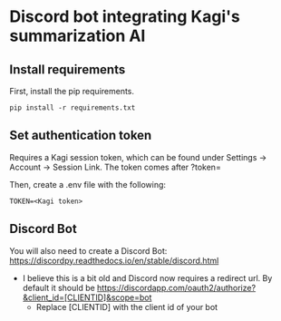 # Discord bot integrating Kagi's summarization AI

## Install requirements

First, install the pip requirements.

```
pip install -r requirements.txt
```

## Set authentication token

Requires a Kagi session token, which can be found under Settings -> Account -> Session Link. The token comes after ?token=

Then, create a .env file with the following:

```
TOKEN=<Kagi token>
```

## Discord Bot

You will also need to create a Discord Bot: https://discordpy.readthedocs.io/en/stable/discord.html
- I believe this is a bit old and Discord now requires a redirect url. By default it should be https://discordapp.com/oauth2/authorize?&client_id=[CLIENTID]&scope=bot
  - Replace [CLIENTID] with the client id of your bot